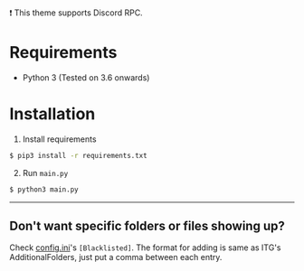 ❗ This theme supports Discord RPC.

# Requirements

-   Python 3 (Tested on 3.6 onwards)

# Installation

1. Install requirements

```bash
$ pip3 install -r requirements.txt
```

2. Run `main.py`

```bash
$ python3 main.py
```

---

## Don't want specific folders or files showing up?

Check [config.ini](config.ini)'s `[Blacklisted]`. The format for adding is same as ITG's AdditionalFolders, just put a comma between each entry.
